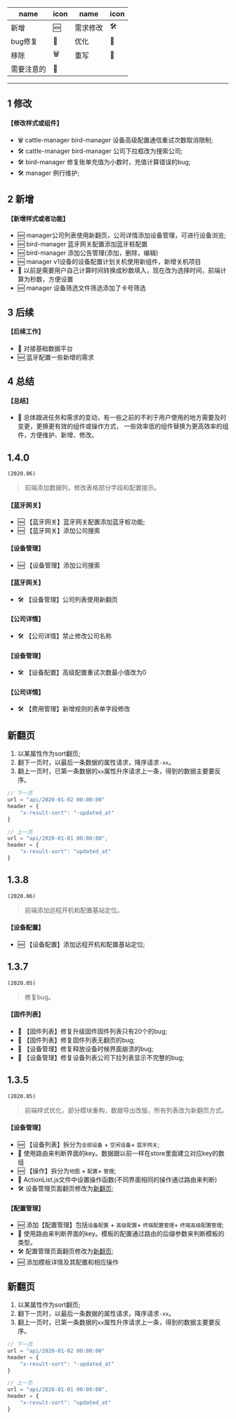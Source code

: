 

name | icon | name | icon
---|---|---|---
新增 | 🆕 | 需求修改 | 🛠
bug修复 | 🐞 | 优化 | 💄
移除 | 🗑  | 重写 | 📖 
需要注意的 | 🌟

---
## 1 修改

#### 【修改样式或组件】
- 🗑 cattle-manager bird-manager 设备高级配置通信重试次数取消限制;
- 🛠 cattle-manager bird-manager 公司下拉框改为搜索公司;
- 🛠 bird-manager 修复账单充值为小数时，充值计算错误的bug;
- 🛠 manager 例行维护;

## 2 新增

#### 【新增样式或者功能】
- 🆕 manager公司列表使用新翻页，公司详情添加设备管理，可进行设备浏览;
- 🆕 bird-manager 蓝牙网关配置添加蓝牙桩配置
- 🆕 bird-manager 添加公告管理(添加，删除，编辑)
- 🆕 manager v1设备的设备配置计划关机使用新组件，新增关机项目
- 💄 以前是需要用户自己计算时间转换成秒数填入，现在改为选择时间，前端计算为秒数，方便设置
- 🆕 manager 设备筛选文件筛选添加了卡号筛选

## 3 后续

#### 【后续工作】
- 📖 对接基础数据平台
- 🆕 蓝牙配置一些新增的需求

## 4 总结

#### 【总结】
- 📖 总体跟进任务和需求的变动，有一些之前的不利于用户使用的地方需要及时变更，更换更有效的组件或操作方式，
一些效率低的组件替换为更高效率的组件，方便维护、新增、修改。


## 1.4.0

`(2020.06)`

> 前端添加数据列，修改表格部分字段和配置提示。

#### 【蓝牙网关】
- 🆕 【蓝牙网关】蓝牙网关配置添加蓝牙桩功能;
- 🆕 【蓝牙网关】添加公司搜索
#### 【设备管理】
- 🆕 【设备管理】添加公司搜索
#### 【蓝牙网关】
- 🛠  【设备管理】公司列表使用新翻页
#### 【公司详情】
- 🛠  【公司详情】禁止修改公司名称
#### 【设备管理】
- 🛠  【设备配置】高级配置重试次数最小值改为0
#### 【公司详情】
- 🛠  【费用管理】新增规则的表单字段修改
## 新翻页

	
1. 以某属性作为sort翻页;
2. 翻下一页时，以最后一条数据的属性请求，降序请求`-xx`。
3. 翻上一页时，已第一条数据的`xx`属性升序请求上一条，得到的数据主要要反序。

```javascript
// 下一页
url = "api/2020-01-02 00:00:00"
header = {
    "x-result-sort": "-updated_at"
}

// 上一页
url = "api/2020-01-01 00:00:00",
header = {
    "x-result-sort": "updated_at"
}
```
## 1.3.8

`(2020.06)`

> 前端添加远程开机和配置基站定位。
#### 【设备配置】
- 🆕 【设备配置】添加远程开机和配置基站定位;

## 1.3.7

`(2020.05)`

> 修复bug。
#### 【固件列表】
- 🐞  【固件列表】修复升级固件固件列表只有20个的bug;
- 🐞  【固件列表】修复固件列表无翻页的bug;
- 🐞  【设备管理】修复释放设备时候界面崩溃的bug;
- 🐞  【设备管理】修复设备列表公司下拉列表显示不完整的bug;
## 1.3.5 

`(2020.05)`

> 前端样式优化，部分模块重构，数据导出改版，所有列表改为新翻页方式。

#### 【设备管理】
- 🆕 【设备列表】拆分为`全部设备` + `空闲设备`+ `蓝牙网关`;
- 🌟 使用路由来判断界面的key。数据跟以前一样在store里面建立对应key的数组
- 🆕 【操作】拆分为`地图` + `配置`+ `管理`;
- 🌟 ActionList.js文件中设置操作函数(不同界面相同的操作通过路由来判断)
- 🛠 设备管理页面翻页修改为[新翻页](#新翻页);



#### 【配置管理】
- 🆕 添加【配置管理】包括`设备配置` + `高级配置`+ `终端配置管理`+ `终端高级配置管理`;
- 🌟 使用路由来判断界面的key。模板的配置通过路由的后缀参数来判断模板的类型。
- 🛠 配置管理页面翻页修改为[新翻页](#新翻页);
- 🆕 添加模板详情及其配置和相应操作

## 新翻页

	
1. 以某属性作为sort翻页;
2. 翻下一页时，以最后一条数据的属性请求，降序请求`-xx`。
3. 翻上一页时，已第一条数据的`xx`属性升序请求上一条，得到的数据主要要反序。

```javascript
// 下一页
url = "api/2020-01-02 00:00:00"
header = {
    "x-result-sort": "-updated_at"
}

// 上一页
url = "api/2020-01-01 00:00:00",
header = {
    "x-result-sort": "updated_at"
}
```
